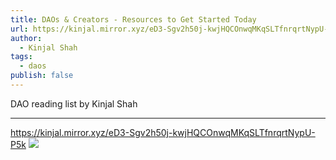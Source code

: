```yaml
---
title: DAOs & Creators - Resources to Get Started Today
url: https://kinjal.mirror.xyz/eD3-Sgv2h50j-kwjHQCOnwqMKqSLTfnrqrtNypU-P5k
author:
  - Kinjal Shah
tags:
  - daos
publish: false
---
```


DAO reading list by Kinjal Shah

---
https://kinjal.mirror.xyz/eD3-Sgv2h50j-kwjHQCOnwqMKqSLTfnrqrtNypU-P5k
![](https://kinjal.mirror.xyz/eD3-Sgv2h50j-kwjHQCOnwqMKqSLTfnrqrtNypU-P5k)